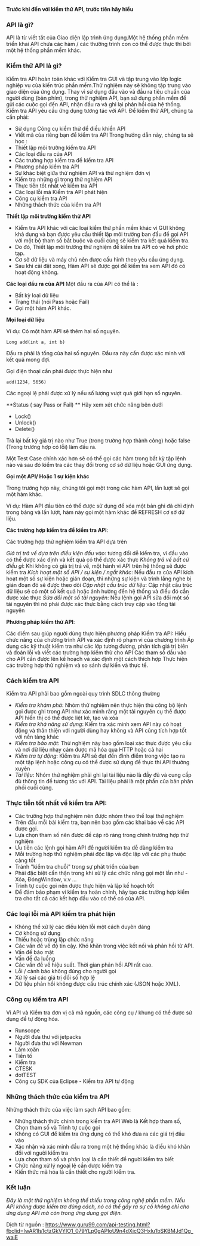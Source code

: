 **Trước khi đến với kiểm thử API, trước tiên hãy hiểu**

### API là gì?
API là từ viết tắt của Giao diện lập trình ứng dụng.Một hệ thống phần mềm triển khai API chứa các hàm / các thường trình con có thể được thực thi bởi một hệ thống phần mềm khác.

### Kiểm thử API là gì?
Kiểm tra API hoàn toàn khác với Kiểm tra GUI và tập trung vào lớp logic nghiệp vụ của kiến trúc phần mềm.Thử nghiệm này sẽ không tập trung vào giao diện của ứng dụng.
Thay vì sử dụng đầu vào và đầu ra tiêu chuẩn của người dùng (bàn phím), trong thử nghiệm API, bạn sử dụng phần mềm để gửi các cuộc gọi đến API, nhận đầu ra và ghi lại phản hồi của hệ thống.
Kiểm tra API yêu cầu ứng dụng tương tác với API. Để kiểm thử API, chúng ta cần phải:
* Sử dụng Công cụ kiểm thử để điều khiển API
* Viết mã của riêng bạn để kiểm tra API
Trong hướng dẫn này, chúng ta sẽ học : 
* Thiết lập môi trường kiểm tra API
* Các loại đầu ra của API
* Các trường hợp kiểm tra để kiểm tra API
* Phương pháp kiểm tra API
* Sự khác biệt giữa thử nghiệm API và thử nghiệm đơn vị
* Kiểm tra những gì trong thử nghiệm API
* Thực tiễn tốt nhất về kiểm tra API
* Các loại lỗi mà Kiểm tra API phát hiện
* Công cụ kiểm tra API
* Những thách thức của kiểm tra API

**Thiết lập môi trường kiểm thử API**
* Kiểm tra API khác với các loại kiểm thử phần mềm khác vì GUI không khả dụng và bạn được yêu cầu thiết lập môi trường ban đầu để gọi API với một bộ tham số bắt buộc và cuối cùng sẽ kiểm tra kết quả kiểm tra.
* Do đó, Thiết lập môi trường thử nghiệm để kiểm tra API có vẻ hơi phức tạp.
* Cơ sở dữ liệu và máy chủ nên được cấu hình theo yêu cầu ứng dụng.
* Sau khi cài đặt xong, Hàm API sẽ được gọi để kiểm tra xem API đó có hoạt động không.

**Các loại đầu ra của API**
Một đầu ra của API có thể là :
* Bất kỳ loại dữ liệu
* Trạng thái (nói Pass hoặc Fail)
* Gọi một hàm API khác.

**Mọi loại dữ liệu**

Ví dụ: Có một hàm API sẽ thêm hai số nguyên.

`Long add(int a, int b)`

Đầu ra phải là tổng của hai số nguyên. Đầu ra này cần được xác minh với kết quả mong đợi.

Gọi điện thoại cần phải được thực hiện như

`add(1234, 5656)`

Các ngoại lệ phải được xử lý nếu số lượng vượt quá giới hạn số nguyên.

**Status ( say Pass or Fail) **
Hãy xem xét chức năng bên dưới 

* Lock()
* Unlock()
* Delete()

Trả lại bất kỳ giá trị nào như True (trong trường hợp thành công) hoặc false (Trong trường hợp có lỗi) làm đầu ra.

Một Test Case chính xác hơn sẽ có thể gọi các hàm trong bất kỳ tập lệnh nào và sau đó kiểm tra các thay đổi trong cơ sở dữ liệu hoặc GUI ứng dụng.

**Gọi một API/ Hoặc 1 sự kiện khác**

Trong trường hợp này, chúng tôi gọi một trong các hàm API, lần lượt sẽ gọi một hàm khác.

Ví dụ: Hàm API đầu tiên có thể được sử dụng để xóa một bản ghi đã chỉ định trong bảng và lần lượt, hàm này gọi một hàm khác để REFRESH cơ sở dữ liệu.

**Các trường hợp kiểm tra để kiểm tra API**:

Các trường hợp thử nghiệm kiểm tra API dựa trên

*Giá trị trả về dựa trên điều kiện đầu vào*: tương đối dễ kiểm tra, vì đầu vào có thể được xác định và kết quả có thể được xác thực
*Không trả về bất cứ điều gì*: Khi không có giá trị trả về, một hành vi API trên hệ thống sẽ được kiểm tra
*Kích hoạt một số API / sự kiện / ngắt khác*: Nếu đầu ra của API kích hoạt một số sự kiện hoặc gián đoạn, thì những sự kiện và trình lắng nghe bị gián đoạn đó sẽ được theo dõi
*Cập nhật cấu trúc dữ liệu*: Cập nhật cấu trúc dữ liệu sẽ có một số kết quả hoặc ảnh hưởng đến hệ thống và điều đó cần được xác thực
*Sửa đổi một số tài nguyên*: Nếu lệnh gọi API sửa đổi một số tài nguyên thì nó phải được xác thực bằng cách truy cập vào tổng tài nguyên

**Phương pháp kiểm thử API**:

Các điểm sau giúp người dùng thực hiện phương pháp Kiểm tra API:
Hiểu chức năng của chương trình API và xác định rõ phạm vi của chương trình
Áp dụng các kỹ thuật kiểm tra như các lớp tương đương, phân tích giá trị biên và đoán lỗi và viết các trường hợp kiểm thử cho API
Các tham số đầu vào cho API cần được lên kế hoạch và xác định một cách thích hợp
Thực hiện các trường hợp thử nghiệm và so sánh dự kiến và thực tế.

### Cách kiểm tra API
Kiểm tra API phải bao gồm ngoài quy trình SDLC thông thường

* *Kiểm tra khám phá*: Nhóm thử nghiệm nên thực hiện thủ công bộ lệnh gọi được ghi trong API như xác minh rằng một tài nguyên cụ thể được API hiển thị có thể được liệt kê, tạo và xóa
* *Kiểm tra khả năng sử dụng*: Kiểm tra xác minh xem API này có hoạt động và thân thiện với người dùng hay không và API cũng tích hợp tốt với nền tảng khác
* *Kiểm tra bảo mật*: Thử nghiệm này bao gồm loại xác thực được yêu cầu và nơi dữ liệu nhạy cảm được mã hóa qua HTTP hoặc cả hai
* *Kiểm tra tự động*: Kiểm tra API sẽ đạt đến đỉnh điểm trong việc tạo ra một tập lệnh hoặc công cụ có thể được sử dụng để thực thi API thường xuyên
* *Tài liệu*: Nhóm thử nghiệm phải ghi lại tài liệu nào là đầy đủ và cung cấp đủ thông tin để tương tác với API. Tài liệu phải là một phần của bản phân phối cuối cùng.

### Thực tiễn tốt nhất về kiểm tra API:

* Các trường hợp thử nghiệm nên được nhóm theo thể loại thử nghiệm
* Trên đầu mỗi bài kiểm tra, bạn nên bao gồm các khai báo về các API được gọi.
* Lựa chọn tham số nên được đề cập rõ ràng trong chính trường hợp thử nghiệm
* Ưu tiên các lệnh gọi hàm API để người kiểm tra dễ dàng kiểm tra
* Mỗi trường hợp thử nghiệm phải độc lập và độc lập với các phụ thuộc càng tốt
* Tránh "kiểm tra chuỗi" trong sự phát triển của bạn
* Phải đặc biệt cẩn thận trong khi xử lý các chức năng gọi một lần như - Xóa, ĐóngWindow, v.v ...
* Trình tự cuộc gọi nên được thực hiện và lập kế hoạch tốt
* Để đảm bảo phạm vi kiểm tra hoàn chỉnh, hãy tạo các trường hợp kiểm tra cho tất cả các kết hợp đầu vào có thể có của API.

### Các loại lỗi mà API kiểm tra phát hiện

* Không thể xử lý các điều kiện lỗi một cách duyên dáng
* Cờ không sử dụng
* Thiếu hoặc trùng lặp chức năng
* Các vấn đề về độ tin cậy. Khó khăn trong việc kết nối và phản hồi từ API.
* Vấn đề bảo mật
* Vấn đề đa luồng
* Các vấn đề về hiệu suất. Thời gian phản hồi API rất cao.
* Lỗi / cảnh báo không đúng cho người gọi
* Xử lý sai các giá trị đối số hợp lệ
* Dữ liệu phản hồi không được cấu trúc chính xác (JSON hoặc XML).

### Công cụ kiểm tra API
Vì API và Kiểm tra đơn vị cả mã nguồn, các công cụ / khung có thể được sử dụng để tự động hóa.

* Runscope
* Người đưa thư với jetpacks
* Người đưa thư với Newman
* Làm xoăn
* Tiền tố
* Kiểm tra
* CTESK
* dotTEST
* Công cụ SDK của Eclipse - Kiểm tra API tự động

### Những thách thức của kiểm tra API

Những thách thức của việc làm sạch API bao gồm:

* Những thách thức chính trong kiểm tra API Web là Kết hợp tham số, Chọn tham số và Trình tự cuộc gọi
* Không có GUI để kiểm tra ứng dụng có thể khó đưa ra các giá trị đầu vào
* Xác nhận và xác minh đầu ra trong một hệ thống khác là điều khó khăn đối với người kiểm tra
* Lựa chọn tham số và phân loại là cần thiết để người kiểm tra biết
* Chức năng xử lý ngoại lệ cần được kiểm tra
* Kiến thức mã hóa là cần thiết cho người kiểm tra.

### Kết luận

*Đây là một thử nghiệm không thể thiếu trong công nghệ phần mềm. Nếu API không được kiểm tra đúng cách, nó có thể gây ra sự cố không chỉ cho ứng dụng API mà còn trong ứng dụng gọi điện.*

Dịch từ nguồn : https://www.guru99.com/api-testing.html?fbclid=IwAR1ls1ctzGkVYIO1_079YLp0gAPIoU9n4dXicQ3Hxlu1bSKBMJd1Qg_waiE